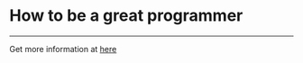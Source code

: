 # How to be a great programmer

<hr/>

Get more information at [here](https://medium.freecodecamp.org/how-to-be-a-great-programmer-34939494996d)
